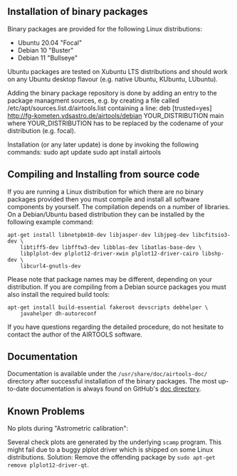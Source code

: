 

## Installation of binary packages

Binary packages are provided for the following Linux distributions:
  - Ubuntu 20.04 "Focal" 
  - Debian 10 "Buster"
  - Debian 11 "Bullseye"

Ubuntu packages are tested on Xubuntu LTS distributions and should work on
any Ubuntu desktop flavour (e.g. native Ubuntu, KUbuntu, LUbuntu). 

Adding the binary package repository is done by adding an entry to the package
managment sources, e.g. by creating a file called
  /etc/apt/sources.list.d/airtools.list
containing a line:
  deb [trusted=yes] http://fg-kometen.vdsastro.de/airtools/debian YOUR_DISTRIBUTION main
where YOUR_DISTRIBUTION has to be replaced by the codename of your distribution
(e.g. focal).

Installation (or any later update) is done by invoking the following commands:
sudo apt update
sudo apt install airtools


## Compiling and Installing from source code

If you are running a Linux distribution for which there are no binary packages
provided then you must compile and install all software components by yourself.
The compilation depends on a number of libraries. On a Debian/Ubuntu based
distribution they can be installed by the following example command:

    apt-get install libnetpbm10-dev libjasper-dev libjpeg-dev libcfitsio3-dev \
        libtiff5-dev libfftw3-dev libblas-dev libatlas-base-dev \
        libplplot-dev plplot12-driver-xwin plplot12-driver-cairo libshp-dev \
        libcurl4-gnutls-dev

Please note that package names may be different, depending on your distribution.
If you are compiling from a Debian source packages you must also install the
required build tools:

    apt-get install build-essential fakeroot devscripts debhelper \
        javahelper dh-autoreconf

If you have questions regarding the detailed procedure, do not hesitate to
contact the author of the AIRTOOLS software.


## Documentation

Documentation is available under the `/usr/share/doc/airtools-doc/` directory
after successful installation of the binary packages. The most up-to-date
documentation is always found on GitHub's
[doc directory](doc/).


## Known Problems

No plots during "Astrometric calibration":

Several check plots are generated by the underlying `scamp` program. This
might fail due to a buggy plplot driver which is shipped on some Linux
distributions. Solution: Remove the offending package by
`sudo apt-get remove plplot12-driver-qt`.
